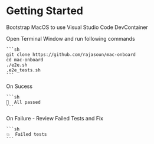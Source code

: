 # Getting Started 

Bootstrap MacOS to use Visual Studio Code DevContainer 

Open Terminal Window and run following commands 

    ```sh
    git clone https://github.com/rajasoun/mac-onboard
    cd mac-onboard
    ./e2e.sh 
    .e2e_tests.sh 
    ```

On Sucess

    ```sh
    💯  All passed
    ```

On Failure - Review Failed Tests and Fix

    ```sh
    💥  Failed tests
    ```

